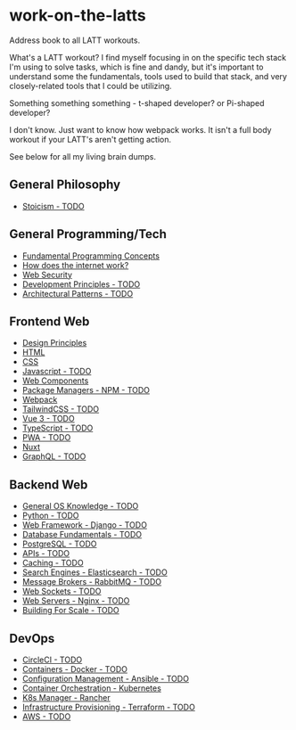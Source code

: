 # work-on-the-latts

Address book to all LATT workouts.

What's a LATT workout? I find myself focusing in on the specific tech stack I'm using to solve tasks, which is fine and dandy, but it's important to understand some the fundamentals, tools used to build that stack, and very closely-related tools that I could be utilizing.

Something something something - t-shaped developer? or Pi-shaped developer?

I don't know. Just want to know how webpack works. It isn't a full body workout if your LATT's aren't getting action.

See below for all my living brain dumps.

## General Philosophy

- [Stoicism - TODO](https://github.com/ahackit/work-on-the-LATTS/tree/master/1.GeneralPhilosophy/Stoicism)

## General Programming/Tech

- [Fundamental Programming Concepts](https://github.com/ahackit/work-on-the-LATTS/tree/master/2.GeneralProgramming-Tech/FundamentalProgramming)
- [How does the internet work?](https://github.com/ahackit/work-on-the-LATTS/tree/master/2.GeneralProgramming-Tech/HowDoesInternetWork)
- [Web Security](https://github.com/ahackit/LATT-WebSecurity)
- [Development Principles - TODO](https://github.com/ahackit/work-on-the-LATTS/tree/master/2.GeneralProgramming-Tech/DevelopmentPrinciples)
- [Architectural Patterns - TODO](https://github.com/ahackit/work-on-the-LATTS/tree/master/2.GeneralProgramming-Tech/ArchitecturalPatterns)

## Frontend Web

- [Design Principles](https://github.com/ahackit/work-on-the-LATTS/tree/master/3.FrontendWeb/DesignPrinciples)
- [HTML](https://github.com/ahackit/work-on-the-LATTS/tree/master/3.FrontendWeb/HTML)
- [CSS](https://github.com/ahackit/work-on-the-LATTS/tree/master/3.FrontendWeb/CSS)
- [Javascript - TODO](https://github.com/ahackit/work-on-the-LATTS/tree/master/3.FrontendWeb/Javascript)
- [Web Components](https://github.com/ahackit/work-on-the-LATTS/tree/master/3.FrontendWeb/WebComponents)
- [Package Managers - NPM - TODO](https://github.com/ahackit/work-on-the-LATTS/tree/master/3.FrontendWeb/NPM)
- [Webpack](https://github.com/ahackit/work-on-the-LATTS/tree/master/3.FrontendWeb/Webpack)
- [TailwindCSS - TODO](https://github.com/ahackit/work-on-the-LATTS/tree/master/3.FrontendWeb/TailwindCSS)
- [Vue 3 - TODO](https://github.com/ahackit/work-on-the-LATTS/tree/master/3.FrontendWeb/Vue3)
- [TypeScript - TODO](https://github.com/ahackit/work-on-the-LATTS/tree/master/3.FrontendWeb/TypeScript)
- [PWA - TODO](https://github.com/ahackit/work-on-the-LATTS/tree/master/3.FrontendWeb/PWA)
- [Nuxt](https://github.com/ahackit/work-on-the-LATTS/tree/master/3.FrontendWeb/Nuxt)
- [GraphQL - TODO](https://github.com/ahackit/work-on-the-LATTS/tree/master/3.FrontendWeb/GraphQL)

## Backend Web

- [General OS Knowledge - TODO](https://github.com/ahackit/work-on-the-LATTS/tree/master/4.BackendWeb/GeneralOSKnowledge)
- [Python - TODO](https://github.com/ahackit/work-on-the-LATTS/tree/master/4.BackendWeb/Python)
- [Web Framework - Django - TODO](https://github.com/ahackit/work-on-the-LATTS/tree/master/4.BackendWeb/Django)
- [Database Fundamentals - TODO](https://github.com/ahackit/work-on-the-LATTS/tree/master/4.BackendWeb/DatabaseFundamentals)
- [PostgreSQL - TODO](https://github.com/ahackit/work-on-the-LATTS/tree/master/4.BackendWeb/PostgreSQL)
- [APIs - TODO](https://github.com/ahackit/work-on-the-LATTS/tree/master/4.BackendWeb/APIs)
- [Caching - TODO](https://github.com/ahackit/work-on-the-LATTS/tree/master/4.BackendWeb/Caching)
- [Search Engines - Elasticsearch - TODO](https://github.com/ahackit/work-on-the-LATTS/tree/master/4.BackendWeb/Elasticsearch)
- [Message Brokers - RabbitMQ - TODO](https://github.com/ahackit/work-on-the-LATTS/tree/master/4.BackendWeb/RabbitMQ)
- [Web Sockets - TODO](https://github.com/ahackit/work-on-the-LATTS/tree/master/4.BackendWeb/WebSockets)
- [Web Servers - Nginx - TODO](https://github.com/ahackit/work-on-the-LATTS/tree/master/4.BackendWeb/Nginx)
- [Building For Scale - TODO](https://github.com/ahackit/work-on-the-LATTS/tree/master/4.BackendWeb/BuildingForScale)

## DevOps 

- [CircleCI - TODO](https://github.com/ahackit/work-on-the-LATTS/tree/master/5.DevOps/CircleCI)
- [Containers - Docker - TODO](https://github.com/ahackit/work-on-the-LATTS/tree/master/5.DevOps/Docker)
- [Configuration Management - Ansible - TODO](https://github.com/ahackit/work-on-the-LATTS/tree/master/5.DevOps/Ansible)
- [Container Orchestration - Kubernetes](https://github.com/ahackit/work-on-the-LATTS/tree/master/5.DevOps/K8s)
- [K8s Manager - Rancher](https://github.com/ahackit/work-on-the-LATTS/tree/master/5.DevOps/Rancher)
- [Infrastructure Provisioning - Terraform - TODO](https://github.com/ahackit/work-on-the-LATTS/tree/master/5.DevOps/Terraform)
- [AWS - TODO](https://github.com/ahackit/work-on-the-LATTS/tree/master/5.DevOps/AWS)
